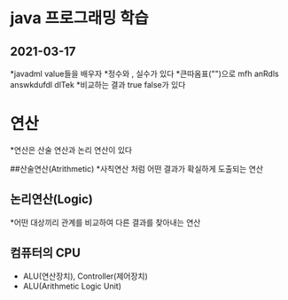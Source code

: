 # java 프로그래밍 학습

## 2021-03-17

*javadml value들을 배우자
*정수와 , 실수가 있다
*큰따옴표("")으로 mfh anRdls answkdufdl dlTek
*비교하는 결과 true false가 있다

# 연산
*연산은 산술 연산과 논리 연산이 있다

##산술연산(Atrithmetic)
*사칙연산 처럼 어떤 결과가 확실하게 도출되는 연산

## 논리연산(Logic)
*어떤 대상끼리 관계를 비교하여 다른 결과를 찾아내는 연산

## 컴퓨터의 CPU
* ALU(연산장치), Controller(제어장치)
* ALU(Arithmetic Logic Unit)